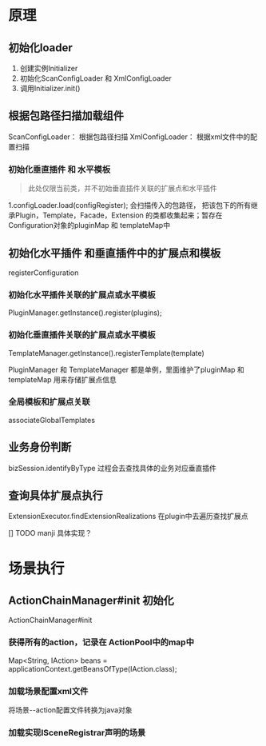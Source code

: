 # 原理

## 初始化loader
1. 创建实例Initializer
2. 初始化ScanConfigLoader 和 XmlConfigLoader
3. 调用Initializer.init()

## 根据包路径扫描加载组件
ScanConfigLoader： 根据包路径扫描
XmlConfigLoader： 根据xml文件中的配置扫描

### 初始化垂直插件 和 水平模板
> 此处仅限当前类，并不初始垂直插件关联的扩展点和水平插件

1.configLoader.load(configRegister); 会扫描传入的包路径，
把该包下的所有继承Plugin，Template，Facade，Extension 的类都收集起来；暂存在Configuration对象的pluginMap 和 templateMap中

## 初始化水平插件 和垂直插件中的扩展点和模板
registerConfiguration
### 初始化水平插件关联的扩展点或水平模板
PluginManager.getInstance().register(plugins);

### 初始化垂直插件关联的扩展点或水平模板
TemplateManager.getInstance().registerTemplate(template)

PluginManager 和 TemplateManager 都是单例，里面维护了pluginMap 和 templateMap 用来存储扩展点信息

### 全局模板和扩展点关联 
associateGlobalTemplates

## 业务身份判断
bizSession.identifyByType 过程会去查找具体的业务对应垂直插件

## 查询具体扩展点执行
ExtensionExecutor.findExtensionRealizations 在plugin中去遍历查找扩展点

[] TODO manji 具体实现？


# 场景执行
## ActionChainManager#init 初始化
ActionChainManager#init
### 获得所有的action，记录在 ActionPool中的map中
Map<String, IAction> beans = applicationContext.getBeansOfType(IAction.class);

### 加载场景配置xml文件
将场景--action配置文件转换为java对象

### 加载实现ISceneRegistrar声明的场景









